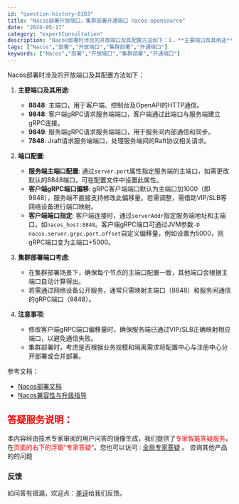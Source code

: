 ```yaml
---
id: "question-history-8183"
title: "Nacos部署开放端口，集群部署开通端口 nacos-opensource"
date: "2024-05-17"
category: "expertConsultation"
description: "Nacos部署时涉及的开放端口及其配置方法如下：1. **主要端口及其用途**:   - **8848**: 主端口，用于客户端、控制台及OpenAPI的HTTP通信。   - **9848**: 客户端gRPC请求服务端端口，客户端通过此端口与服务端建立gRPC连接。   - **9849**: "
tags: ["Nacos","部署","开放端口","集群部署","开通端口"]
keywords: ["Nacos","部署","开放端口","集群部署","开通端口"]
---
```


Nacos部署时涉及的开放端口及其配置方法如下：

1. **主要端口及其用途**:
   - **8848**: 主端口，用于客户端、控制台及OpenAPI的HTTP通信。
   - **9848**: 客户端gRPC请求服务端端口，客户端通过此端口与服务端建立gRPC连接。
   - **9849**: 服务端gRPC请求服务端端口，用于服务间内部通信和同步。
   - **7848**: Jraft请求服务端端口，处理服务端间的Raft协议相关请求。

2. **端口配置**:
   - **服务端主端口配置**: 通过`server.port`属性指定服务端的主端口，如需更改默认的8848端口，可在配置文件中设置此属性。
   - **客户端gRPC端口偏移**: gRPC客户端端口默认为主端口加1000（即9848），服务端不直接支持修改此偏移量。若需调整，需借助VIP/SLB等网络设备进行端口映射。
   - **客户端端口指定**: 客户端连接时，通过`serverAddr`指定服务端地址和主端口，如`nacos_host:8848`。客户端gRPC端口可通过JVM参数`-D nacos.server.grpc.port.offset`自定义偏移量，例如设置为5000，则gRPC端口变为主端口+5000。

3. **集群部署端口考虑**:
   - 在集群部署场景下，确保每个节点的主端口配置一致，其他端口会根据主端口自动计算得出。
   - 若需通过网络设备公开服务，通常只需映射主端口（8848）和服务间通信的gRPC端口（9848）。

4. **注意事项**:
   - 修改客户端gRPC端口偏移量时，确保服务端已通过VIP/SLB正确映射相应端口，以避免通信失败。
   - 集群部署时，考虑是否根据业务规模和隔离需求将配置中心与注册中心分开部署或合并部署。

参考文档：
- [Nacos部署文档](https://nacos.io/docs/latest/guide/admin/cluster-mode-quick-start/)
- [Nacos兼容性与升级指导](https://nacos.io/docs/latest/upgrading/200-compatibility/)
## <font color="#FF0000">答疑服务说明：</font> 

本内容经由技术专家审阅的用户问答的镜像生成，我们提供了<font color="#FF0000">专家智能答疑服务</font>，在<font color="#FF0000">页面的右下的浮窗”专家答疑“</font>。您也可以访问 : [全局专家答疑](https://opensource.alibaba.com/chatBot) 。 咨询其他产品的的问题

### 反馈
如问答有错漏，欢迎点：[差评](https://ai.nacos.io/user/feedbackByEnhancerGradePOJOID?enhancerGradePOJOId=13543)给我们反馈。
